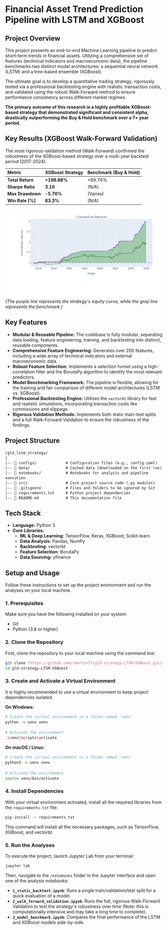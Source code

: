 # Financial Asset Trend Prediction Pipeline with LSTM and XGBoost

## Project Overview

This project presents an end-to-end Machine Learning pipeline to predict short-term trends in financial assets. Utilizing a comprehensive set of features (technical indicators and macroeconomic data), the pipeline benchmarks two distinct model architectures: a sequential neural network (LSTM) and a tree-based ensemble (XGBoost).

The ultimate goal is to develop a quantitative trading strategy, rigorously tested via a professional backtesting engine with realistic transaction costs, and validated using the robust Walk-Forward method to ensure performance consistency across different market regimes.

**The primary outcome of this research is a highly profitable XGBoost-based strategy that demonstrated significant and consistent alpha, drastically outperforming the Buy & Hold benchmark over a 7+ year period.**

## Key Results (XGBoost Walk-Forward Validation)

The most rigorous validation method (Walk-Forward) confirmed the robustness of the XGBoost-based strategy over a multi-year backtest period (2017-2024).

| Metric | XGBoost Strategy | Benchmark (Buy & Hold) |
| :--- | :--- | :--- |
| **Total Return** | **+198.88%** | +89.76% |
| **Sharpe Ratio** | **3.10** | (N/A) |
| **Max Drawdown** | **-5.76%** | (Varies) |
| **Win Rate [%]** | **83.3%** | (N/A) |

![Cumulative Returns Curve](images/wf_cumul_ret.png)
*(The purple line represents the strategy's equity curve, while the gray line represents the benchmark.)*

## Key Features

- **Modular & Reusable Pipeline:** The codebase is fully modular, separating data loading, feature engineering, training, and backtesting into distinct, reusable components.
- **Comprehensive Feature Engineering:** Generates over 200 features, including a wide array of technical indicators and external macroeconomic data.
- **Robust Feature Selection:** Implements a selection funnel using a high-correlation filter and the BorutaPy algorithm to identify the most relevant predictors.
- **Model Benchmarking Framework:** The pipeline is flexible, allowing for the training and fair comparison of different model architectures (LSTM vs. XGBoost).
- **Professional Backtesting Engine:** Utilizes the `vectorbt` library for fast and realistic simulations, incorporating transaction costs like commissions and slippage.
- **Rigorous Validation Methods:** Implements both static train-test splits and a full Walk-Forward Validation to ensure the robustness of the findings.

## Project Structure

    /gld_lstm_strategy/
    |
    |-- 📂 configs/             # Configuration files (e.g., config.yaml)
    |-- 📂 data/                # Cached data (downloaded on the first run)
    |-- 📂 notebooks/           # Notebooks for analysis and pipeline execution
    |-- 📂 src/                 # Core project source code (.py modules)
    |-- 📜 .gitignore           # Files and folders to be ignored by Git
    |-- 📜 requirements.txt     # Python project dependencies
    |-- 📜 README.md            # This documentation file

## Tech Stack

- **Language:** Python 3
- **Core Libraries:**
  - **ML & Deep Learning:** TensorFlow, Keras, XGBoost, Scikit-learn
  - **Data Analysis:** Pandas, NumPy
  - **Backtesting:** vectorbt
  - **Feature Selection:** BorutaPy
  - **Data Sourcing:** yfinance

## Setup and Usage

Follow these instructions to set up the project environment and run the analyses on your local machine.

### 1. Prerequisites

Make sure you have the following installed on your system:
- Git
- Python (3.8 or higher)

### 2. Clone the Repository

First, clone the repository to your local machine using the command line:
```bash
git clone [https://github.com/rbertin77/gld-strategy-LTSM-XGBoost.git](https://github.com/rbertin77/gld-strategy-LTSM-XGBoost.git)
cd gld-strategy-LTSM-XGBoost
````

### 3. Create and Activate a Virtual Environment

It is highly recommended to use a virtual environment to keep project dependencies isolated.

**On Windows:**

```bash
# Create the virtual environment in a folder named 'venv'
python -m venv venv

# Activate the environment
.\venv\Scripts\activate
```

**On macOS / Linux:**

```bash
# Create the virtual environment in a folder named 'venv'
python3 -m venv venv

# Activate the environment
source venv/bin/activate
```

### 4. Install Dependencies

With your virtual environment activated, install all the required libraries from the `requirements.txt` file:

```bash
pip install -r requirements.txt
```

This command will install all the necessary packages, such as TensorFlow, XGBoost, and vectorbt.

### 5. Run the Analyses

To execute the project, launch Jupyter Lab from your terminal:

```bash
jupyter lab
```

Then, navigate to the `/notebooks` folder in the Jupyter interface and open one of the analysis notebooks:

  - **`1_static_backtest.ipynb`**: Runs a single train/validation/test split for a quick evaluation of a model.
  - **`2_walk_forward_validation.ipynb`**: Runs the full, rigorous Walk-Forward Validation to test the strategy's robustness over time (Note: this is computationally intensive and may take a long time to complete).
  - **`3_model_benchmark.ipynb`**: Compares the final performance of the LSTM and XGBoost models side-by-side.